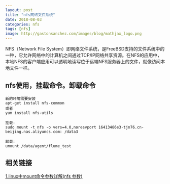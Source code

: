 ```yaml
---
layout: post
title: "nfs网络文件系统"
date: 2018-08-03
categories: nfs
tags: [nfs]
image: http://gastonsanchez.com/images/blog/mathjax_logo.png
---
```

NFS（Network File System）即网络文件系统，是FreeBSD支持的文件系统中的一种，它允许网络中的计算机之间通过TCP/IP网络共享资源。在NFS的应用中，本地NFS的客户端应用可以透明地读写位于远端NFS服务器上的文件，就像访问本地文件一样。
<!-- more -->
## nfs使用，挂载命令。卸载命令
    新的环境需要安装
    apt-get install nfs-common
    或者
    yum install nfs-utils
    
    挂载:
    sudo mount -t nfs -o vers=4.0,noresvport 16413486e3-tjn76.cn-beijing.nas.aliyuncs.com: /data3
    
    卸载:
    umount /data/agent/flume_test

## 相关链接
[1.linux中mount命令参数详解(nfs 参数)](https://yq.aliyun.com/articles/10547)  
